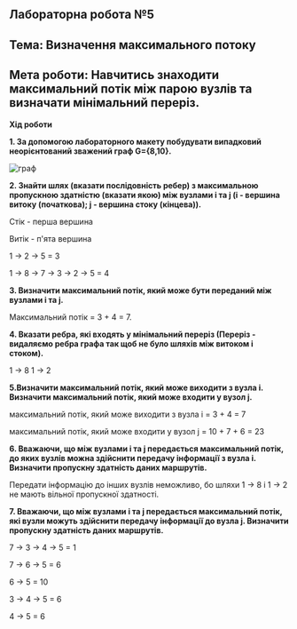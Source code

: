 ## Лабораторна робота №5
## Тема: Визначення максимального потоку
## Мета роботи: Навчитись знаходити максимальний потік між парою вузлів та визначати мінімальний переріз.

**Хід роботи**

**1. За допомогою лабораторного макету побудувати випадковий неорієнтований зважений граф G={8,10}.**

![граф](https://i.ibb.co/z2dMxLt/Screenshot-7.png)

**2. Знайти шлях (вказати послідовність ребер) з максимальною пропускною здатністю (вказати якою) між вузлами i та j (i - вершина витоку (початкова); j - вершина стоку (кінцева)).**

Стік - перша вершина

Витік - п'ята вершина

1 -> 2 -> 5 = 3

1 -> 8 -> 7 -> 3 -> 2 -> 5 = 4

**3. Визначити максимальний потік, який може бути переданий між вузлами i та j.**

Максимальний потік = 3 + 4 = 7.

**4. Вказати ребра, які входять у мінімальний переріз (Переріз - видаляємо ребра графа так щоб не було шляхів між витоком і стоком).**

1 -> 8
1 -> 2


**5.Визначити максимальний потік, який може виходити з вузла i. Визначити максимальний потік, який може входити у вузол j.**

максимальний потік, який може виходити з вузла i = 3 + 4 = 7

максимальний потік, який може входити у вузол j = 10 + 7 + 6 = 23

**6. Вважаючи, що між вузлами i та j передається максимальний потік, до яких вузлів можна здійснити передачу інформації з вузла і. Визначити пропускну здатність даних маршрутів.**

Передати інформацію до інших вузлів неможливо, бо   шляхи 1 -> 8 i 1 -> 2  не мають вільної пропускної здатності.

**7. Вважаючи, що між вузлами i та j передається максимальний потік, які вузли можуть здійснити передачу інформації до вузла j. Визначити пропускну здатність даних маршрутів.**

7 -> 3 -> 4 -> 5 = 1
 
7 -> 6 -> 5 = 6
 
6 -> 5 = 10
 
3 -> 4 -> 5 = 6

4 -> 5 = 6
